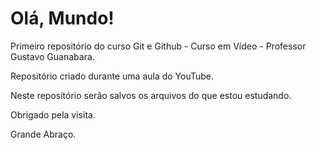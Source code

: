 # Olá, Mundo!
Primeiro repositório do curso Git e Github - Curso em Vídeo - Professor Gustavo Guanabara.

Repositório criado durante uma aula do YouTube.

Neste repositório serão salvos os arquivos do que estou estudando.

Obrigado pela visita.

Grande Abraço.
